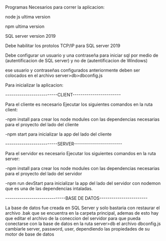 Programas Necesarios para correr la aplicacion:

node js ultima version

npm ultima version

SQL server version 2019

Debe habilitar los protolos TCP/IP para SQL server 2019

Debe configurar un usuario y una contraseña para iniciar sql por medio de (autentificacion de SQL server) y no de (autentificacion de Windows)

ese usuario y contraseñas configurados anteriormente deben ser colocados en el archivo server>db>dbconfig.js

Para inicializar la aplicacion:

--------------------------CLIENT------------------------

Para el cliente es necesario Ejecutar los siguientes comandos en la ruta 
client:

-npm install
para crear los node modules con las dependencias necesarias para el proyecto del lado del cliente

-npm start
para inicializar la app del lado del cliente

--------------------------SERVER------------------------

Para el servidor es necesario Ejecutar los siguientes comandos en la ruta 
server:

-npm install
para crear los node modules con las dependencias necesarias para el proyecto del lado del servidor

-npm run devStart
para inicializar la app del lado del servidor con nodemon que es una de las dependencias intaladas.


------------------------------BASE DE DATOS------------------------

La base de datos fue creada en SQL Server
y solo bastaria con restaurar el archivo .bak que se encuentra en la carpeta principal, ademas de esto hay que editar el archivo de la coneccion del servidor para que pueda conectarse con la base de datos en la ruta server>db
el archivo dbconfig.js
cambiarle server, password, user, dependiendo las propiedades de su motor de base de datos
